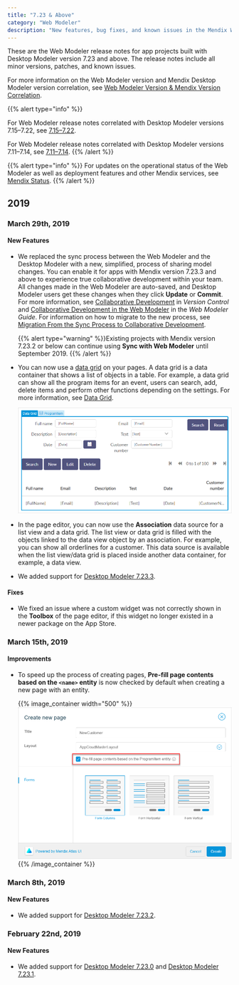 ```yaml
---
title: "7.23 & Above"
category: "Web Modeler"
description: "New features, bug fixes, and known issues in the Mendix Web Modeler correlated to Desktop Modeler version 7.23 and above."
---
```


These are the Web Modeler release notes for app projects built with Desktop Modeler version 7.23 and above. The release notes include all minor versions, patches, and known issues.

For more information on the Web Modeler version and Mendix Desktop Modeler version correlation, see [Web Modeler Version & Mendix Version Correlation](/web-modeler/general-versions).

{{% alert type="info" %}}

For Web Modeler release notes correlated with Desktop Modeler versions 7.15–7.22, see [7.15–7.22](7.15-7.22). 

For Web Modeler release notes correlated with Desktop Modeler versions 7.11–7.14, see [7.11–7.14](7.11-7.14). 
{{% /alert %}}

{{% alert type="info" %}}
For updates on the operational status of the Web Modeler as well as deployment features and other Mendix services, see [Mendix Status](https://status.mendix.com/).
{{% /alert %}}

## 2019

### March 29th, 2019

#### New Features

*  We replaced the sync process between the Web Modeler and the Desktop Modeler with a new, simplified, process of sharing model changes. You can enable it for apps with Mendix version 7.23.3 and above to experience true  collaborative development within your team. All changes made in the Web Modeler are auto-saved, and Desktop Modeler users get these changes when they click **Update** or **Commit**. For more information, see [Collaborative Development](/refguide/collaborative-development) in *Version Control* and [Collaborative Development in the Web Modeler](/web-modeler/general-collaborative-development) in the *Web Modeler Guide*. For information on how to migrate to the new process, see [Migration From the Sync Process to Collaborative Development](/refguide/collaborative-development-migration). 

    {{% alert type="warning" %}}Existing projects with Mendix version 7.23.2 or below can continue using **Sync with Web Modeler** until September 2019.
    {{% /alert %}}

*  You can now use a [data grid](/web-modeler/page-editor-data-grid) on your pages. A data grid is a data container that shows a list of objects in a table. For example, a data grid can show all the program items for an event, users can search, add, delete items and perform other functions depending on the settings. For more information, see [Data Grid](/web-modeler/page-editor-data-grid). 

    ![](attachments/data-grid-example.png)  

* In the page editor, you can now use the **Association** data source for a list view and a data grid. The list view or data grid is filled with the objects linked to the data view object by an association. For example, you can show all orderlines for a customer. This data source is available when the list view/data grid is placed inside another data container, for example, a data view.  

* We added support for [Desktop Modeler 7.23.3](../desktop-modeler/7.23). 

#### Fixes

* We fixed an issue where a custom widget was not correctly shown in the **Toolbox** of the page editor, if this widget no longer existed in a newer package on the App Store.

### March 15th, 2019

#### Improvements

* To speed up the process of creating pages, **Pre-fill page contents based on the `<name>` entity** is now checked by default when creating a new page with an entity.

    {{% image_container width="500" %}}![](attachments/pre-fill-page-contents.png)
    {{% /image_container %}}

### March 8th, 2019

#### New Features

* We added support for [Desktop Modeler 7.23.2](../desktop-modeler/7.23).

### February 22nd, 2019

#### New Features

* We added support for [Desktop Modeler 7.23.0](../desktop-modeler/7.23) and [Desktop Modeler 7.23.1](../desktop-modeler/7.23).
